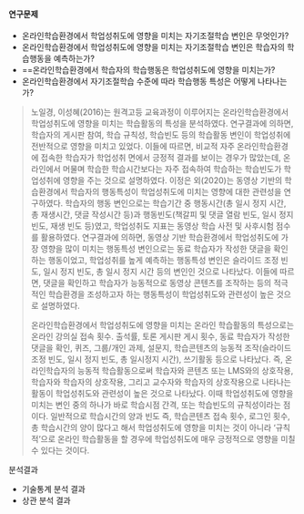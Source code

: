 #### 연구문제
+ 온라인학습환경에서 학업성취도에 영향을 미치는 자기조절학습 변인은 무엇인가?
+ 온라인학습환경에서 학업성취도에 영향을 미치는 자기조절학습 변인은 학습자의 학습행동을 
   예측하는가?
+ ==온라인학습환경에서 학습자의 학습행동은 학업성취도에 영향을 미치는가?
+ 온라인학습환경에서 자기조절학습 수준에 따라 학습행동 특성은 어떻게 나타나는가?



> 노일경, 이성혜(2016)는 원격고등 교육과정이 이루어지는 온라인학습환경에서 학업성취도에 영향을 미치는 학습활동의 특성을 분석하였다. 연구결과에 의하면, 학습자의 게시판 참여, 학습 규칙성, 학습빈도 등의 학습활동 변인이 학업성취에 전반적으로 영향을 미치고 있었다. 이들에 따르면, 비교적 자주 온라인학습환경에 접속한 학습자가 학업성취 면에서 긍정적 결과를 보이는 경우가 많았는데, 온라인에서 머물며 학습한 학습시간보다는 자주 접속하여 학습하는 학습빈도가 학업성취에 영향을 주는 것으로 설명하였다. 이정은 외(2020)는 동영상 기반의 학습환경에서 학습자의 행동특성이 학업성취도에 미치는 영향에 대한 관련성을 연구하였다. 학습자의 행동 변인으로는 학습기간 중 행동시간(총 일시 정지 시간, 총 재생시간, 댓글 작성시간 등)과 행동빈도(책갈피 및 댓글 열람 빈도, 일시 정지 빈도, 재생 빈도 등)였고, 학업성취도 지표는 동영상 학습 사전 및 사후시험 점수를 활용하였다. 연구결과에 의하면, 동영상 기반 학습환경에서 학업성취도에 가장 영향을 많이 미치는 행동특성 변인으로는 동료 학습자가 작성한 댓글을 확인하는 행동이었고, 학업성취를 높게 예측하는 행동특성 변인은 슬라이드 조정 빈도, 일시 정지 빈도, 총 일시 정지 시간 등의 변인인 것으로 나타났다. 이들에 따르면, 댓글을 확인하고 학습자가 능동적으로 동영상 콘텐츠를 조작하는 등의 적극적인 학습환경을 조성하고자 하는 행동특성이 학업성취도와 관련성이 높은 것으로 설명하였다.
> 
> 온라인학습환경에서 학업성취도에 영향을 미치는 온라인 학습활동의 특성으로는 온라인 강의실 접속 횟수. 출석률, 토론 게시판 게시 횟수, 동료 학습자가 작성한 댓글을 확인, 퀴즈, 그룹/개인 과제, 설문지, 학습콘텐츠의 능동적 조작(슬라이드 조정 빈도, 일시 정지 빈도, 총 일시정지 시간), 쓰기활동 등으로 나타났다. 즉, 온라인학습자의 능동적 학습활동으로써 학습자와 콘텐츠 또는 LMS와의 상호작용, 학습자와 학습자의 상호작용, 그리고 교수자와 학습자의 상호작용으로 나타나는 활동이 학업성취도와 관련성이 높은 것으로 나타났다. 이때 학업성취도에 영향을 미치는 변인 중의 하나가 바로 학습시점 간격, 또는 학습빈도의 규칙성이라는 점이다. 일반적으로 학습시간의 양과 빈도 즉, 학습콘텐츠 접속 횟수, 로그인 횟수, 총 학습시간의 양이 많다고 해서 학업성취도에 영향을 미치는 것이 아니라 ‘규칙적’으로 온라인 학습활동을 할 경우에 학업성취도에 매우 긍정적으로 영향을 미칠 수 있다는 것이다.

분석결과
+ 기술통계 분석 결과
+ 상관 분석 결과